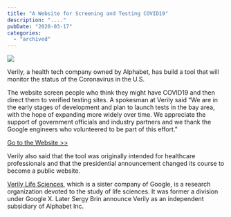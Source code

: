 ```yaml
---
title: "A Website for Screening and Testing COVID19"
description: "...."
pubDate: "2020-03-17"
categories: 
  - "archived"
---
```


[![](/images/verily_covid19_website.PNG)](https://1.bp.blogspot.com/-pLoxVCicGRA/XnBl4IaMOsI/AAAAAAAAKtY/ylnVzfpSFbgoBx3rdNpmQK9mZVsjtXbMwCLcBGAsYHQ/s1600/verily_covid19_website.PNG)

  

Verily, a health tech company owned by Alphabet, has build a tool that will monitor the status of the Coronavirus in the U.S.

  

The website screen people who think they might have COVID19 and then direct them to verified testing sites. A spokesman at Verily said “We are in the early stages of development and plan to launch tests in the bay area, with the hope of expanding more widely over time. We appreciate the support of government officials and industry partners and we thank the Google engineers who volunteered to be part of this effort."

  

[Go to the Website >>](https://www.projectbaseline.com/study/covid-19/)

  

Verily also said that the tool was originally intended for healthcare professionals and that the presidential announcement changed its course to become a public website.

  

[Verily Life Sciences](https://verily.com/?_ga=2.152508411.317830856.1584423453-1328044114.1584423453), which is a sister company of Google, is a research organization devoted to the study of life sciences. It was former a division under Google X. Later Sergy Brin announce Verily as an independent subsidiary of Alphabet Inc.
